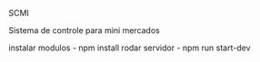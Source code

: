 SCMI

Sistema de controle para mini mercados

instalar modulos - npm install
rodar servidor - npm run start-dev
